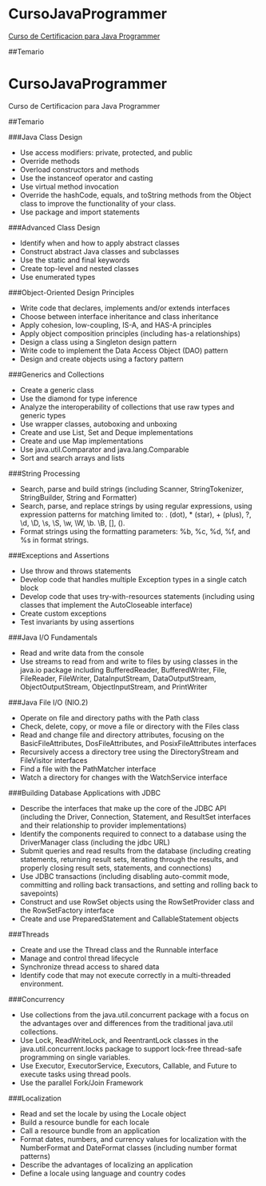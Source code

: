 # CursoJavaProgrammer
[Curso de Certificacion para Java Programmer](https://github.com/sidlors/CursoJavaProgrammer/wiki)

##Temario

# CursoJavaProgrammer
Curso de Certificacion para Java Programmer

##Temario

###Java Class Design 

* Use access modifiers: private, protected, and public
* Override methods 
* Overload constructors and methods 
* Use the instanceof operator and casting
* Use virtual method invocation
* Override the hashCode, equals, and toString methods from the Object class to improve the functionality of your class. 
* Use package and import statements

###Advanced Class Design 

* Identify when and how to apply abstract classes
* Construct abstract Java classes and subclasses
* Use the static and final keywords
* Create top-level and nested classes
* Use enumerated types

###Object-Oriented Design Principles 

* Write code that declares, implements and/or extends interfaces
* Choose between interface inheritance and class inheritance
* Apply cohesion, low-coupling, IS-A, and HAS-A principles
* Apply object composition principles (including has-a relationships)
* Design a class using a Singleton design pattern
* Write code to implement the Data Access Object (DAO) pattern
* Design and create objects using a factory pattern

###Generics and Collections

* Create a generic class
* Use the diamond for type inference  
* Analyze the interoperability of collections that use raw types and generic types 
* Use wrapper classes, autoboxing and unboxing
* Create and use List, Set and Deque implementations
* Create and use Map implementations
* Use java.util.Comparator and java.lang.Comparable
* Sort and search arrays and lists

###String Processing 

* Search, parse and build strings (including Scanner, StringTokenizer, StringBuilder, String and Formatter)
* Search, parse, and replace strings by using regular expressions, using expression patterns for matching limited to: . (dot), * (star), + (plus), ?, \d, \D, \s, \S,  \w, \W, \b. \B, [], ().
* Format strings using the formatting parameters: %b, %c, %d, %f, and %s in format strings.

###Exceptions and Assertions 

* Use throw and throws statements 
* Develop code that handles multiple Exception types in a single catch block
* Develop code that uses try-with-resources statements (including using classes that implement the AutoCloseable interface)
* Create custom exceptions
* Test invariants by using assertions

###Java I/O Fundamentals 

* Read and write data from the console
* Use streams to read from and write to files by using classes in the java.io package including BufferedReader, BufferedWriter, File, FileReader, FileWriter, DataInputStream, DataOutputStream, ObjectOutputStream, ObjectInputStream, and PrintWriter

###Java File I/O (NIO.2) 

* Operate on file and directory paths with the Path class 
* Check, delete, copy, or move a file or directory with the Files class  
* Read and change file and directory attributes, focusing on the BasicFileAttributes, DosFileAttributes, and PosixFileAttributes interfaces
* Recursively access a directory tree using the DirectoryStream and FileVisitor interfaces
* Find a file with the PathMatcher interface
* Watch a directory for changes with the WatchService interface

###Building Database Applications with JDBC 

* Describe the interfaces that make up the core of the JDBC API (including the Driver, Connection, Statement, and ResultSet interfaces and their relationship to provider implementations)
* Identify the components required to connect to a database using the DriverManager class (including the jdbc URL)
* Submit queries and read results from the database (including creating statements, returning result sets, iterating through the results, and properly closing result sets, statements, and connections)
* Use JDBC transactions (including disabling auto-commit mode, committing and rolling back transactions, and setting and rolling back to savepoints)
* Construct and use RowSet objects using the RowSetProvider class and the RowSetFactory interface
* Create and use PreparedStatement and CallableStatement objects

###Threads 

* Create and use the Thread class and the Runnable interface
* Manage and control thread lifecycle
* Synchronize thread access to shared data
* Identify code that may not execute correctly in a multi-threaded environment.

###Concurrency 

* Use collections from the java.util.concurrent package with a focus on the advantages over and differences from the traditional java.util collections.
* Use Lock, ReadWriteLock, and ReentrantLock classes in the java.util.concurrent.locks package to support lock-free thread-safe programming on single variables.
* Use Executor, ExecutorService, Executors, Callable, and Future to execute tasks using thread pools.
* Use the parallel Fork/Join Framework

###Localization 

* Read and set the locale by using the Locale object
* Build a resource bundle for each locale
* Call a resource bundle from an application
* Format dates, numbers, and currency values for localization with the NumberFormat and DateFormat classes (including number format patterns)
* Describe the advantages of localizing an application
* Define a locale using language and country codes
